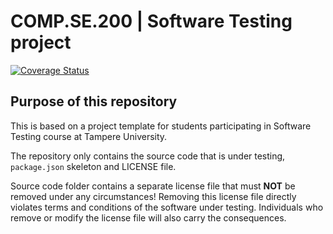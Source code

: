 # COMP.SE.200 | Software Testing project

[![Coverage Status](https://coveralls.io/repos/github/Haaparanta/COMP.SE.200-TestCourse/badge.svg?branch=main)](https://coveralls.io/github/Haaparanta/COMP.SE.200-TestCourse?branch=main)

## Purpose of this repository

This is based on a project template for students participating in Software Testing course
at Tampere University.

The repository only contains the source code that is under testing, `package.json` skeleton
and LICENSE file.

Source code folder contains a separate license file that must **NOT** be removed under any circumstances!
Removing this license file directly violates terms and conditions of the software under testing.
Individuals who remove or modify the license file will also carry the consequences.